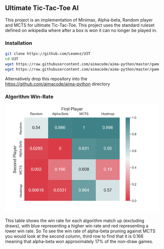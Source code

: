 ## Ultimate Tic-Tac-Toe AI
This project is an implementation of Minimax, Alpha-beta, Random player and MCTS for ultimate Tic-Tac-Toe. 
This project uses the standard ruleset defined on wikipedia where after a box is won it can no longer be played in.

### Installation
```bash
git clone https://github.com/Leomnz/U3T
cd U3T
wget https://raw.githubusercontent.com/aimacode/aima-python/master/games.py
wget https://raw.githubusercontent.com/aimacode/aima-python/master/games4e.py
```
Alternatively drop this repository into the https://github.com/aimacode/aima-python directory

### Algorithm Win-Rate
![Winrate Table](https://github.com/Leomnz/U3T/blob/463698911bd55add2b51557ca031e01cef5ed7d0/tablev3.png?raw=true)

This table shows the win rate for each algorithm match up (excluding draws), with blue
representing a higher win rate and red representing a lower win rate. So To see the win rate of alpha-beta pruning against MCTS
you would look at the second column, third row to find that it is 0.166 meaning that alpha-beta won approximately 17% of the non-draw games.
